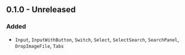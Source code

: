 <!-- markdownlint-configure-file { "no-duplicate-heading": { "siblings_only": true } } -->

<!-- markdownlint-disable-next-line first-line-h1 -->
## 0.1.0 - Unreleased

### Added

* `Input`, `InputWithButton`, `Switch`, `Select`, `SelectSearch`, `SearchPanel`, `DropImageFile`, `Tabs`
